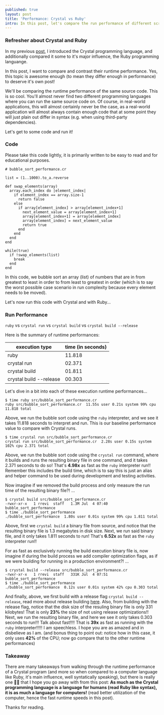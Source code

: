```yaml
---
published: true
layout: post
title: 'Performance: Crystal vs Ruby'
intro: In this post, let's compare the run performance of different scripts with Crystal and Ruby
---
```


### Refresher about Crystal and Ruby

In my previous [post][1], I introduced the Crystal programming language, and additionally compared it some to it's major influence, the Ruby programming languange.

In this post, I want to compare and contrast their runtime performance. Yes, this topic is awesome enough (to mean they differ enough in performance) to deserve it's own post!

We'll be comparing the runtime performance of the same source code. This is so cool. You'll almost never find two different programming languages where you can run the same source code on. Of course, in real-world applications, this will almost certainly never be the case, as a real-world application will almost always contain enough code that at some point they will just plain out differ in syntax (e.g. when using third-party dependencies).

Let's get to some code and run it!

### Code

Please take this code lightly, it is primarily written to be easy to read and for educational purposes.

```crystal
# bubble_sort_performance.cr

list = (1..1000).to_a.reverse

def swap_elements(array)
  array.each_index do |element_index|
    if element_index == array.size-1
      return false
    else
      if array[element_index] > array[element_index+1]
        next_element_value = array[element_index+1]
        array[element_index+1] = array[element_index]
        array[element_index] = next_element_value
        return true
      end
    end
  end
end

while(true)
  if !swap_elements(list)
    break
  end
end
```

In this code, we bubble sort an array (list) of numbers that are in from greatest to least in order to from least to greatest in order (which is to say the worst possible case scenario in run complexity because every element needs to be moved).

Let's now run this code with Crystal and with Ruby...

### Run Performance

`ruby` vs `crystal run` vs `crystal build` vs `crystal build --release`

Here is the summary of runtime performances:

| execution type             | time (in seconds)         |
| -------------------------- | ------------------------- |
| ruby                       | 11.818                    |
| crystal run                | 02.371                    |
| crystal build              | 01.811                    |
| crystal build --release    | 00.303                    |

Let's dive in a bit into each of these execution runtime performances...

```
$ time ruby src/bubble_sort_performance.cr
ruby src/bubble_sort_performance.cr  11.55s user 0.21s system 99% cpu 11.818 total
```
Above, we run the bubble sort code using the `ruby` interpreter, and we see it takes 11.818 seconds to interpret and run. This is our baseline performance value to compare with Crystal runs.

```
$ time crystal run src/bubble_sort_performance.cr
crystal run src/bubble_sort_performance.cr  2.28s user 0.15s system 102% cpu 2.371 total
```
Above, we run the bubble sort code using the `crystal run` command, where it builds and runs the resulting binary file in one command, and it takes 2.371 seconds to do so! That's **4.98x** as fast as the `ruby` interpreter run!! Remember this includes the build time, which is to say this is just an alias and helper command to be used during development and testing activities.

Now imagine if we removed the build process and only measure the run time of the resulting binary file?! ...

```
$ crystal build src/bubble_sort_performance.cr
-rwxr-xr-x   1 rrevi  staff   1.3M Jul  4 07:40 bubble_sort_performance
$ time ./bubble_sort_performance
./bubble_sort_performance  1.80s user 0.01s system 99% cpu 1.811 total
```
Above, first we `crystal build` a binary file from source, and notice that the resulting binary file is 1.3 megabytes in disk size. Next, we run said binary file, and it only takes 1.811 seconds to run! That's **6.52x** as fast as the `ruby` interpreter run!!

For as fast as exclusively running the build execution binary file is, now imagine if during the build process we add compiler optimization flags, as if we were building for running in a production environment?! ...

```
$ crystal build --release src/bubble_sort_performance.cr
-rwxr-xr-x   1 rrevi  staff   331K Jul  4 07:51 bubble_sort_performance
$ time ./bubble_sort_performance
./bubble_sort_performance  0.12s user 0.01s system 42% cpu 0.303 total
```
And finally, above, we first build with a release flag `crystal build --release`, read more about release building [here][2]. Also, from building with the release flag, notice that the disk size of the resuling binary file is only 331 kilobytes! That is only **23%** the size of not using release optimizations!! Next, we run the resulting binary file, and here we see it only takes 0.303 seconds to run!!! Talk about fast!!!! That is **39x** as fast as running with the `ruby` interpreter!!!!! I am speechless. I hope you are as amazed and in disbelieve as I am. (and bonus thing to point out: notice how in this case, it only uses **42%** of the CPU; now go compare that to the other runtime performances)

### Takeaway

There are many takeaways from walking through the runtime performance of a Crystal program (and more so when compared to a computer language like Ruby, it's main influence, well syntatically speaking), but there is really one ☝🏽 that I hope you go away with from this post: **As much as the Crystal programming language is a language for humans (read Ruby like syntax), it is as much a language for computers!** (read better utilization of the computer, hence the fast runtime speeds in this post).

Thanks for reading.

[1]: /about-the-crystal-programming-language
[2]: https://crystal-lang.org/reference/1.4/using_the_compiler/index.html#release-builds